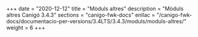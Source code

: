+++
date        = "2020-12-12"
title       = "Mòduls altres"
description = "Mòduls altres Canigó 3.4.3"
sections    = "canigo-fwk-docs"
enllac		= "/canigo-fwk-docs/documentacio-per-versions/3.4LTS/3.4.3/moduls/moduls-altres/"
weight		= 6
+++

